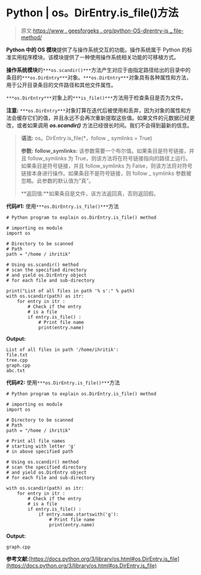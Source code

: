 # Python | os。DirEntry.is_file()方法

> 原文:[https://www . geesforgeks . org/python-OS-direntry-is _ file-method/](https://www.geeksforgeeks.org/python-os-direntry-is_file-method/)

**Python 中的 OS 模块**提供了与操作系统交互的功能。操作系统属于 Python 的标准实用程序模块。该模块提供了一种使用操作系统相关功能的可移植方式。

**操作系统模块**的`***os.scandir()***`方法产生对应于由指定路径给出的目录中的条目的`***os.DirEntry***`对象。`***os.DirEntry***`对象具有各种属性和方法，用于公开目录条目的文件路径和其他文件属性。

`***os.DirEntry***`对象上的`***is_file()***`方法用于检查条目是否为文件。

**注意:** `***os.DirEntry***`对象打算在迭代后被使用和丢弃，因为对象的属性和方法会缓存它们的值，并且永远不会再次重新提取这些值。如果文件的元数据已经更改，或者如果调用 ***os.scandir()*** 方法已经很长时间。我们不会得到最新的信息。

> **语法:** os。DirEntry.is_file(*，follow _ symlinks = True)
> 
> **参数:**
> **follow_symlinks:** 该参数需要一个布尔值。如果条目是符号链接，并且 follow_symlinks 为 True，则该方法将在符号链接指向的路径上运行。如果条目是符号链接，并且 follow_symlinks 为 False，则该方法将对符号链接本身进行操作。如果条目不是符号链接，则 follow _ symlinks 参数被忽略。此参数的默认值为“真”。
> 
> **返回值:**如果条目是文件，该方法返回真，否则返回假。

**代码#1:** 使用`***os.DirEntry.is_file()***`方法

```
# Python program to explain os.DirEntry.is_file() method 

# importing os module  
import os

# Directory to be scanned
# Path
path = "/home / ihritik"

# Using os.scandir() method
# scan the specified directory
# and yield os.DirEntry object
# for each file and sub-directory

print("List of all files in path '% s':" % path) 
with os.scandir(path) as itr:
    for entry in itr :
        # Check if the entry
        # is a file 
        if entry.is_file() :
            # Print file name    
            print(entry.name)
```

**Output:**

```
List of all files in path '/home/ihritik':
file.txt
tree.cpp
graph.cpp
abc.txt

```

**代码#2:** 使用`***os.DirEntry.is_file()***`方法

```
# Python program to explain os.DirEntry.is_file() method 

# importing os module  
import os

# Directory to be scanned
# Path
path = "/home / ihritik"

# Print all file names
# starting with letter 'g'
# in above specified path

# Using os.scandir() method
# scan the specified directory
# and yield os.DirEntry object
# for each file and sub-directory

with os.scandir(path) as itr:
    for entry in itr :
        # Check if the entry
        # is a file 
        if entry.is_file() :
            if entry.name.startswith('g'):
                # Print file name    
                print(entry.name)
```

**Output:**

```
graph.cpp

```

**参考文献:**[https://docs.python.org/3/library/os.html#os.DirEntry.is_file](https://docs.python.org/3/library/os.html#os.DirEntry.is_file)